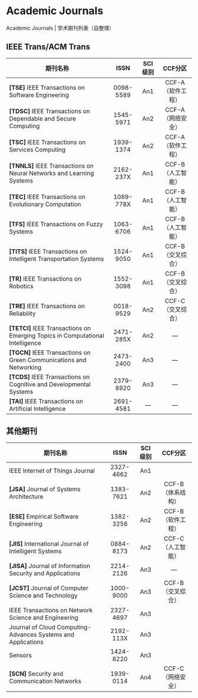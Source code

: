 # Academic Journals
Academic Journals | 学术期刊列表（自整理）



## IEEE Trans/ACM Trans

| 期刊名称                                                     |   ISSN    | SCI级别 |      CCF分区      |
| ------------------------------------------------------------ | :-------: | :-----: | :---------------: |
| **[TSE]** IEEE Transactions on Software Engineering          | 0098-5589 |   An1   | CCF-A（软件工程） |
| **[TDSC]** IEEE Transactions on Dependable and Secure Computing | 1545-5971 |   An2   | CCF-A（网络安全） |
| **[TSC]** IEEE Transactions on Services Computing            | 1939-1374 |   An2   | CCF-A（软件工程） |
| **[TNNLS]** IEEE Transactions on Neural Networks and Learning Systems | 2162-237X |   An1   | CCF-B（人工智能） |
| **[TEC]** IEEE Transactions on Evolutionary Computation      | 1089-778X |   An1   | CCF-B（人工智能） |
| **[TFS]** IEEE Transactions on Fuzzy Systems                 | 1063-6706 |   An1   | CCF-B（人工智能） |
| **[TITS]** IEEE Transactions on Intelligent Transportation Systems | 1524-9050 |   An1   | CCF-B（交叉综合） |
| **[TR]** IEEE Transactions on Robotics                       | 1552-3098 |   An1   | CCF-B（交叉综合） |
| **[TRE]** IEEE Transactions on Reliability                   | 0018-9529 |   An2   | CCF-C（交叉综合） |
| **[TETCI]** IEEE Transactions on Emerging Topics in Computational Intelligence | 2471-285X |   An2   |         —         |
| **[TGCN]** IEEE Transactions on Green Communications and Networking | 2473-2400 |   An3   |         —         |
| **[TCDS]** IEEE Transactions on Cognitive and Developmental Systems | 2379-8920 |   An3   |         —         |
| **[TAI]** IEEE Transactions on Artificial Intelligence       | 2691-4581 |    —    |         —         |



## 其他期刊

| 期刊名称                                                     |   ISSN    | SCI级别 |      CCF分区      |
| ------------------------------------------------------------ | :-------: | :-----: | :---------------: |
| IEEE Internet of Things Journal                              | 2327-4662 |   An1   |                   |
| **[JSA]** Journal of Systems Architecture                    | 1383-7621 |   An2   | CCF-B（体系结构） |
| **[ESE]** Empirical Software Engineering                     | 1382-3256 |   An2   | CCF-B（软件工程） |
| **[JIS]** International Journal of Intelligent Systems       | 0884-8173 |   An2   | CCF-C（人工智能） |
| **[JISA]** Journal of Information Security and Applications  | 2214-2126 |   An3   |         —         |
| **[JCST]** Journal of Computer Science and Technology        | 1000-9000 |   An3   | CCF-B（交叉综合） |
| IEEE Transactions on Network Science and Engineering         | 2327-4697 |   An3   |                   |
| Journal of Cloud Computing-Advances Systems and Applications | 2192-113X |   An3   |                   |
| Sensors                                                      | 1424-8220 |   An3   |                   |
| **[SCN]** Security and Communication Networks                | 1939-0114 |   An4   | CCF-C（网络安全） |
